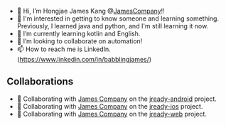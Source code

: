 - 👋 Hi, I’m Hongjae James Kang @[JamesCompany](https://github.com/jamescompany)!!
- 👀 I'm interested in getting to know someone and learning something. Previously, I learned java and python, and I'm still learning it now.
- 🌱 I’m currently learning kotlin and English. 
- 💞️ I’m looking to collaborate on automation!
- 📫 How to reach me is LinkedIn. (https://www.linkedin.com/in/babblingjames/)

<!---
james-kanghj/james-kanghj is a ✨ special ✨ repository because its `README.md` (this file) appears on your GitHub profile.
You can click the Preview link to take a look at your changes.
--->


## Collaborations
- 🏢 Collaborating with [James Company](https://github.com/jamescompany) on the [jready-android](https://github.com/jamescompany/jready-android) project.
- 🏢 Collaborating with [James Company](https://github.com/jamescompany) on the [jready-ios](https://github.com/jamescompany/jready-ios) project.
- 🏢 Collaborating with [James Company](https://github.com/jamescompany) on the [jready-web](https://github.com/jamescompany/jready-web) project.
